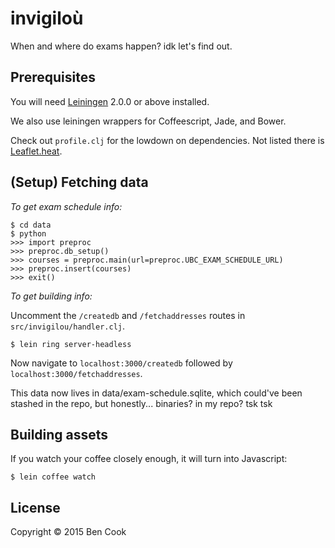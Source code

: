 # invigiloù

When and where do exams happen? idk let's find out.

## Prerequisites

You will need [Leiningen][] 2.0.0 or above installed.

We also use leiningen wrappers for Coffeescript, Jade, and Bower.

Check out `profile.clj` for the lowdown on dependencies. Not listed there is
[Leaflet.heat][].

[leiningen]: https://github.com/technomancy/leiningen
[Leaflet.heat]: https://github.com/Leaflet/Leaflet.heat

## (Setup) Fetching data

*To get exam schedule info:*
```
$ cd data
$ python
>>> import preproc
>>> preproc.db_setup()
>>> courses = preproc.main(url=preproc.UBC_EXAM_SCHEDULE_URL)
>>> preproc.insert(courses)
>>> exit()
```

*To get building info:*

Uncomment the `/createdb` and `/fetchaddresses` routes in
`src/invigilou/handler.clj`.

```
$ lein ring server-headless
```

Now navigate to `localhost:3000/createdb` followed by
`localhost:3000/fetchaddresses`.

This data now lives in data/exam-schedule.sqlite, which could've been stashed in the repo,
but honestly... binaries? in my repo? tsk tsk

## Building assets

If you watch your coffee closely enough, it will turn into Javascript:
```
$ lein coffee watch
```

## License

Copyright © 2015 Ben Cook
